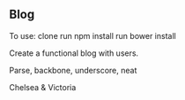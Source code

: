 ## Blog
To use:
clone
run npm install
run bower install


Create a functional blog with users.

Parse, backbone, underscore, neat

Chelsea & Victoria
